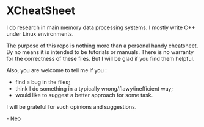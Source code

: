 XCheatSheet
=========

I do research in main memory data processing systems.
I mostly write C++ under Linux environments.

The purpose of this repo is nothing more than a personal handy cheatsheet.
By no means it is intended to be tutorials or manuals.
There is no warranty for the correctness of these files.
But I will be glad if you find them helpful.

Also, you are welcome to tell me if you :
+ find a bug in the files;
+ think I do something in a typically wrong/flawy/inefficient way;
+ would like to suggest a better approach for some task.

I will be grateful for such opinions and suggestions.

\- Neo

